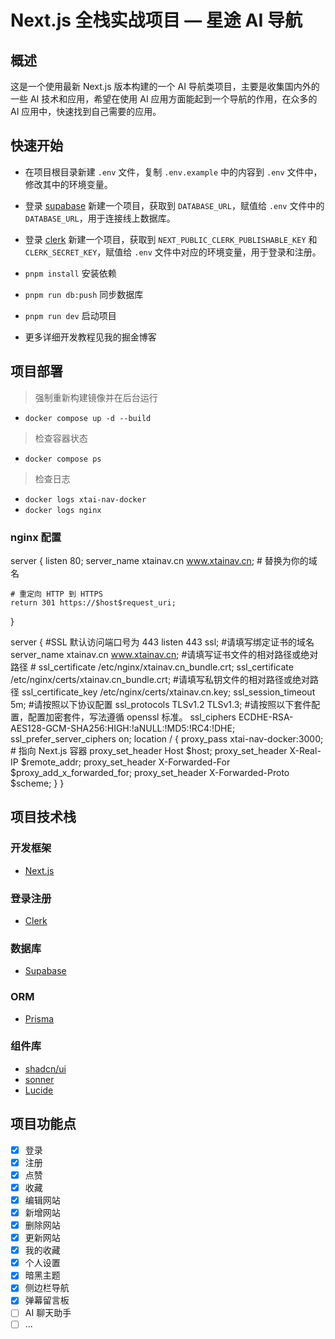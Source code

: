 # Next.js 全栈实战项目 — 星途 AI 导航

## 概述

这是一个使用最新 Next.js 版本构建的一个 AI 导航类项目，主要是收集国内外的一些 AI 技术和应用，希望在使用 AI 应用方面能起到一个导航的作用，在众多的 AI 应用中，快速找到自己需要的应用。

## 快速开始

- 在项目根目录新建 `.env` 文件，复制 `.env.example` 中的内容到 `.env` 文件中，修改其中的环境变量。

- 登录 [supabase](https://supabase.com) 新建一个项目，获取到 `DATABASE_URL`，赋值给 `.env` 文件中的 `DATABASE_URL`，用于连接线上数据库。

- 登录 [clerk](https://clerk.com) 新建一个项目，获取到 `NEXT_PUBLIC_CLERK_PUBLISHABLE_KEY` 和 `CLERK_SECRET_KEY`，赋值给 `.env` 文件中对应的环境变量，用于登录和注册。

- `pnpm install` 安装依赖

- `pnpm run db:push` 同步数据库

- `pnpm run dev` 启动项目

- 更多详细开发教程见我的掘金博客

## 项目部署

> 强制重新构建镜像并在后台运行

- `docker compose up -d --build`

> 检查容器状态

- `docker compose ps`

> 检查日志

- `docker logs xtai-nav-docker`
- `docker logs nginx`

### nginx 配置

server {
listen 80;
server_name xtainav.cn www.xtainav.cn; # 替换为你的域名

    # 重定向 HTTP 到 HTTPS
    return 301 https://$host$request_uri;

}

server {
#SSL 默认访问端口号为 443
listen 443 ssl; #请填写绑定证书的域名
server_name xtainav.cn www.xtainav.cn; #请填写证书文件的相对路径或绝对路径 # ssl_certificate /etc/nginx/xtainav.cn_bundle.crt;
ssl_certificate /etc/nginx/certs/xtainav.cn_bundle.crt; #请填写私钥文件的相对路径或绝对路径
ssl_certificate_key /etc/nginx/certs/xtainav.cn.key;
ssl_session_timeout 5m; #请按照以下协议配置
ssl_protocols TLSv1.2 TLSv1.3; #请按照以下套件配置，配置加密套件，写法遵循 openssl 标准。
ssl_ciphers ECDHE-RSA-AES128-GCM-SHA256:HIGH:!aNULL:!MD5:!RC4:!DHE;
ssl_prefer_server_ciphers on;
location / {
proxy_pass xtai-nav-docker:3000; # 指向 Next.js 容器
proxy_set_header Host $host;
proxy_set_header X-Real-IP $remote_addr;
proxy_set_header X-Forwarded-For $proxy_add_x_forwarded_for;
proxy_set_header X-Forwarded-Proto $scheme;
}
}

## 项目技术栈

### 开发框架

- [Next.js](https://nextjs.org)

### 登录注册

- [Clerk](https://clerk.com)

### 数据库

- [Supabase](https://supabase.com)

### ORM

- [Prisma](https://www.prisma.io)

### 组件库

- [shadcn/ui](https://ui.shadcn.com)
- [sonner](https://sonner.emilkowal.ski)
- [Lucide](https://lucide.dev/icons)

## 项目功能点

- [x] 登录
- [x] 注册
- [x] 点赞
- [x] 收藏
- [x] 编辑网站
- [x] 新增网站
- [x] 删除网站
- [x] 更新网站
- [x] 我的收藏
- [x] 个人设置
- [x] 暗黑主题
- [x] 侧边栏导航
- [x] 弹幕留言板
- [ ] AI 聊天助手
- [ ] ...
